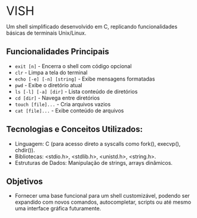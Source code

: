 <span style="font-size:32px">VISH</span>

Um shell simplificado desenvolvido em C, replicando funcionalidades básicas de terminais Unix/Linux.

## Funcionalidades Principais

- `exit [n]` - Encerra o shell com código opcional
- `clr` - Limpa a tela do terminal
- `echo [-e] [-n] [string]` - Exibe mensagens formatadas
- `pwd` - Exibe o diretório atual
- `ls [-l] [-a] [dir]` - Lista conteúdo de diretórios
- `cd [dir]` - Navega entre diretórios
- `touch [file]...` - Cria arquivos vazios
- `cat [file]...` - Exibe conteúdo de arquivos

## Tecnologias e Conceitos Utilizados:

- Linguagem: C (para acesso direto a syscalls como fork(), execvp(), chdir()).
- Bibliotecas: <stdio.h>, <stdlib.h>, <unistd.h>, <string.h>.
- Estruturas de Dados: Manipulação de strings, arrays dinâmicos.

## Objetivos
- Fornecer uma base funcional para um shell customizável, podendo ser expandido com novos comandos, autocompletar, scripts ou até mesmo uma interface gráfica futuramente.

